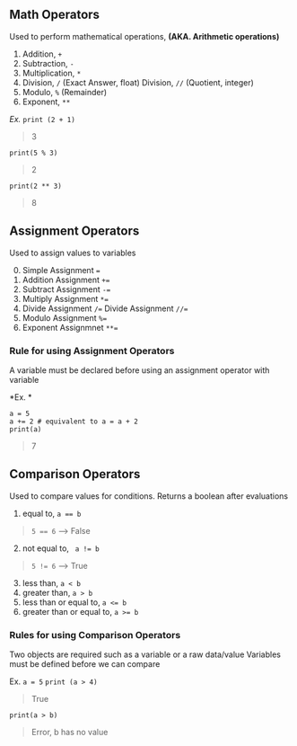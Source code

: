 ## Math Operators
Used to perform mathematical operations, __(AKA. Arithmetic operations)__

1. Addition, `+`
2. Subtraction, `-`
3. Multiplication, `*`
4. Division, `/` (Exact Answer, float)
   Division, `//` (Quotient, integer)
5. Modulo, `%` (Remainder)
6. Exponent, `**`

*Ex.* 
`print (2 + 1)`
> 3 

`print(5 % 3)`
> 2
  
`print(2 ** 3)`
> 8 

## Assignment Operators
Used to assign values to variables

0. Simple Assignment `=`
1. Addition Assignment `+=`
2. Subtract Assignment `-=`
3. Multiply Assignment `*=`
4. Divide Assignment `/=`
   Divide Assignment `//=`
5. Modulo Assignment `%=`
6. Exponent Assignmnet `**=`

### Rule for using Assignment Operators
A variable must be declared before using an assignment operator with variable 

*Ex. *
```
a = 5
a += 2 # equivalent to a = a + 2
print(a)
```
  > 7

## Comparison Operators

Used to compare values for conditions. Returns a boolean after evaluations 

1. equal to, `a == b`
> ` 5 == 6 ` --> False 

2. not equal to, ` a != b` 
> ` 5 != 6 ` --> True 

3. less than, `a < b`
4. greater than, `a > b`
5. less than or equal to, `a <= b`
6. greater than or equal to, `a >= b`

### Rules for using Comparison Operators

Two objects are required such as a variable or a raw data/value 
Variables must be defined before we can compare 

Ex. 
`a = 5`
`print (a > 4)`
> True 

`print(a > b)`
> Error, b has no value 
